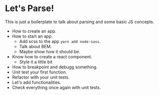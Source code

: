 # Let's Parse!

This is just a boilerplate to talk about parsing and some basic JS concepts.

-   How to create an app.
-   How to start an app.
	-  Add scss to the app  `yarn add node-sass`.
	-  Talk about BEM.
	-  Maybe show how it should be.
-   Know how to create a react component.
	- Style it a little bit
-   How to breakpoint and debugg something.
-   Unit test your first function.
-   Refactor with your unit tests.
-   Let's add functionalities.
-   Check everything once again with unit tests.
